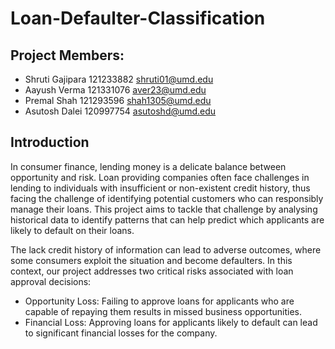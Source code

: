 # Loan-Defaulter-Classification

## Project Members:
* Shruti Gajipara   121233882	shruti01@umd.edu
* Aayush Verma	121331076	aver23@umd.edu
* Premal Shah   121293596   shah1305@umd.edu
* Asutosh Dalei	120997754	asutoshd@umd.edu


## Introduction
In consumer finance, lending money is a delicate balance between opportunity and risk. Loan providing companies often face challenges in lending to individuals with insufficient or non-existent credit history, thus facing the challenge of identifying potential customers who can responsibly manage their loans. This project aims to tackle that challenge by analysing historical data to identify patterns that can help predict which applicants are likely to default on their loans.

The lack credit history of information can lead to adverse outcomes, where some consumers exploit the situation and become defaulters. In this context, our project addresses two critical risks associated with loan approval decisions:
* Opportunity Loss: Failing to approve loans for applicants who are capable of repaying them results in missed business opportunities.
* Financial Loss: Approving loans for applicants likely to default can lead to significant financial losses for the company.
